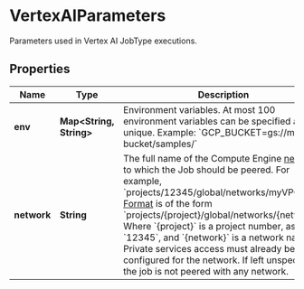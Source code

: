 

# VertexAIParameters

Parameters used in Vertex AI JobType executions.

## Properties

| Name | Type | Description | Notes |
|------------ | ------------- | ------------- | -------------|
|**env** | **Map&lt;String, String&gt;** | Environment variables. At most 100 environment variables can be specified and unique. Example: &#x60;GCP_BUCKET&#x3D;gs://my-bucket/samples/&#x60; |  [optional] |
|**network** | **String** | The full name of the Compute Engine [network](https://cloud.google.com/compute/docs/networks-and-firewalls#networks) to which the Job should be peered. For example, &#x60;projects/12345/global/networks/myVPC&#x60;. [Format](https://cloud.google.com/compute/docs/reference/rest/v1/networks/insert) is of the form &#x60;projects/{project}/global/networks/{network}&#x60;. Where &#x60;{project}&#x60; is a project number, as in &#x60;12345&#x60;, and &#x60;{network}&#x60; is a network name. Private services access must already be configured for the network. If left unspecified, the job is not peered with any network. |  [optional] |



